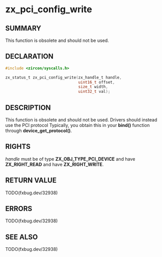 # zx_pci_config_write

## SUMMARY

<!-- Contents of this heading updated by update-docs-from-fidl, do not edit. -->

This function is obsolete and should not be used.

## DECLARATION

<!-- Contents of this heading updated by update-docs-from-fidl, do not edit. -->

```c
#include <zircon/syscalls.h>

zx_status_t zx_pci_config_write(zx_handle_t handle,
                                uint16_t offset,
                                size_t width,
                                uint32_t val);
```

## DESCRIPTION

This function is obsolete and should not be used. Drivers should instead use the PCI protocol
Typically, you obtain this in your **bind()** function through **device_get_protocol()**.

## RIGHTS

<!-- Contents of this heading updated by update-docs-from-fidl, do not edit. -->

*handle* must be of type **ZX_OBJ_TYPE_PCI_DEVICE** and have **ZX_RIGHT_READ** and have **ZX_RIGHT_WRITE**.

## RETURN VALUE

TODO(fxbug.dev/32938)

## ERRORS

TODO(fxbug.dev/32938)

## SEE ALSO


TODO(fxbug.dev/32938)
